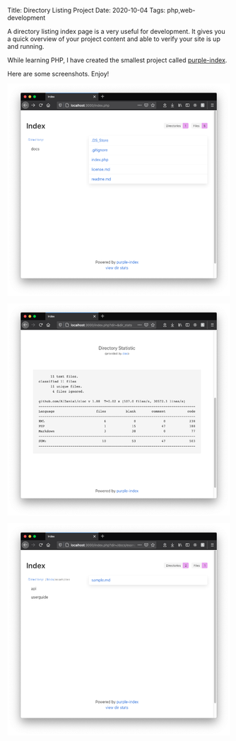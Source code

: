 Title: Directory Listing Project
Date: 2020-10-04
Tags: php,web-development



A directory listing index page is a very useful for development. It gives you 
a quick overview of your project content and able to verify your site is up and
running.

While learning PHP, I have created the smallest project called [purple-index](https://github.com/zemian/purple-index).

Here are some screenshots. Enjoy!

![Screenshot](https://raw.githubusercontent.com/zemian/index-listing/main/docs/screenshot.png)

![Screenshot](https://raw.githubusercontent.com/zemian/index-listing/main/docs/screenshot2.png)

![Screenshot](https://raw.githubusercontent.com/zemian/index-listing/main/docs/screenshot3.png)

